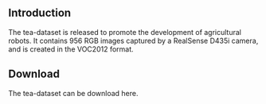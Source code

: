 ## Introduction
The tea-dataset is released to promote the development of agricultural robots. It contains 956 RGB images captured by a RealSense D435i camera, and is created in the VOC2012 format. 
## Download
The tea-dataset can be download here.
